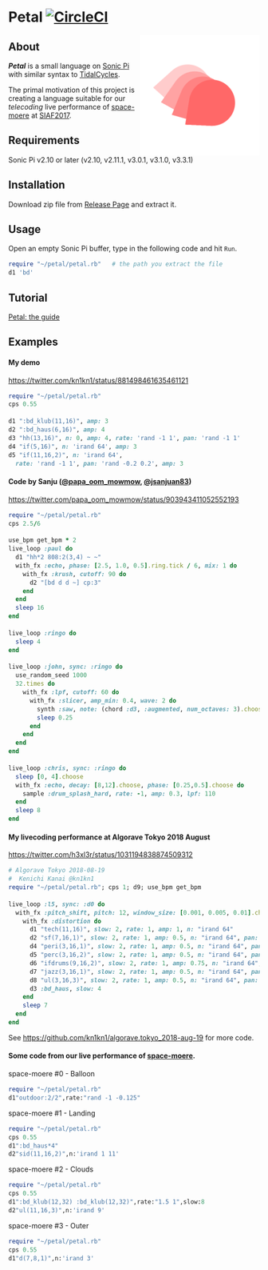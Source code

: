 # Petal [![CircleCI](https://circleci.com/gh/siaflab/petal.svg?style=svg)](https://circleci.com/gh/siaflab/petal)
<img src="logo/p1.cfdg.png" alt="Petal logo" title="Petal" width="240" height="240" align="right" />

## About

_**Petal**_ is a small language on [Sonic Pi](http://sonic-pi.net/) with similar syntax to [TidalCycles](https://tidalcycles.org).

The primal motivation of this project is creating a language suitable for our _telecoding_ live performance of [space-moere](http://space-moere.org/) at [SIAF2017](http://siaf.jp/en/).

## Requirements

Sonic Pi v2.10 or later (v2.10, v2.11.1, v3.0.1, v3.1.0, v3.3.1)

## Installation

Download zip file from [Release Page](https://github.com/siaflab/petal/releases/) and extract it.

## Usage

Open an empty Sonic Pi buffer, type in the following code and hit `Run`.

```ruby
require "~/petal/petal.rb"   # the path you extract the file
d1 'bd'
```

## Tutorial

[Petal: the guide](https://github.com/siaflab/petal/blob/master/patterns.md)

## Examples

#### My demo
https://twitter.com/kn1kn1/status/881498461635461121

```ruby
require "~/petal/petal.rb"
cps 0.55

d1 ":bd_klub(11,16)", amp: 3
d2 ":bd_haus(6,16)", amp: 4
d3 "hh(13,16)", n: 0, amp: 4, rate: 'rand -1 1', pan: 'rand -1 1'
d4 "if(5,16)", n: 'irand 64', amp: 3
d5 "if(11,16,2)", n: 'irand 64',
  rate: 'rand -1 1', pan: 'rand -0.2 0.2', amp: 3
```

#### Code by Sanju ([@papa_oom_mowmow](https://twitter.com/papa_oom_mowmow/), [@jsanjuan83](https://github.com/jsanjuan83))
https://twitter.com/papa_oom_mowmow/status/903943411052552193

```ruby
require "~/petal/petal.rb"
cps 2.5/6

use_bpm get_bpm * 2
live_loop :paul do
  d1 "hh*2 808:2(3,4) ~ ~"
  with_fx :echo, phase: [2.5, 1.0, 0.5].ring.tick / 6, mix: 1 do
    with_fx :krush, cutoff: 90 do
      d2 "[bd d d ~] cp:3"
    end
  end
  sleep 16
end

live_loop :ringo do
  sleep 4
end

live_loop :john, sync: :ringo do
  use_random_seed 1000
  32.times do
    with_fx :lpf, cutoff: 60 do
      with_fx :slicer, amp_min: 0.4, wave: 2 do
        synth :saw, note: (chord :d3, :augmented, num_octaves: 3).choose, release: 4.5 unless one_in 3
        sleep 0.25
      end
    end
  end
end

live_loop :chris, sync: :ringo do
  sleep [0, 4].choose
  with_fx :echo, decay: [8,12].choose, phase: [0.25,0.5].choose do
    sample :drum_splash_hard, rate: -1, amp: 0.3, lpf: 110
  end
  sleep 8
end
```

#### My livecoding performance at Algorave Tokyo 2018 August
https://twitter.com/h3xl3r/status/1031194838874509312

```ruby
# Algorave Tokyo 2018-08-19
#  Kenichi Kanai @kn1kn1
require "~/petal/petal.rb"; cps 1; d9; use_bpm get_bpm

live_loop :l5, sync: :d0 do
  with_fx :pitch_shift, pitch: 12, window_size: [0.001, 0.005, 0.01].choose do
    with_fx :distortion do
      d1 "tech(11,16)", slow: 2, rate: 1, amp: 1, n: "irand 64"
      d2 "sf(7,16,1)", slow: 2, rate: 1, amp: 0.5, n: "irand 64", pan: "rand -0.5 0.5"
      d4 "peri(3,16,1)", slow: 2, rate: 1, amp: 0.5, n: "irand 64", pan: "rand -0.5 0.5"
      d5 "perc(3,16,2)", slow: 2, rate: 1, amp: 0.5, n: "irand 64", pan: "rand -0.5 0.5"
      d6 "ifdrums(9,16,2)", slow: 2, rate: 1, amp: 0.75, n: "irand 64", pan: "rand -0.5 0.5"
      d7 "jazz(3,16,1)", slow: 2, rate: 1, amp: 0.5, n: "irand 64", pan: "rand -0.5 0.5"
      d8 "ul(3,16,3)", slow: 2, rate: 1, amp: 0.5, n: "irand 64", pan: "rand -0.5 0.5"
      d3 :bd_haus, slow: 4
    end
    sleep 7
  end
end
```

See https://github.com/kn1kn1/algorave.tokyo_2018-aug-19 for more code.

#### Some code from our live performance of [space-moere](http://space-moere.org/).

space-moere #0 - Balloon

```ruby
require "~/petal/petal.rb"
d1"outdoor:2/2",rate:"rand -1 -0.125"
```

space-moere #1 - Landing

```ruby
require "~/petal/petal.rb"
cps 0.55
d1":bd_haus*4"
d2"sid(11,16,2)",n:'irand 1 11'
```

space-moere #2 - Clouds

```ruby
require "~/petal/petal.rb"
cps 0.55
d1":bd_klub(12,32) :bd_klub(12,32)",rate:"1.5 1",slow:8
d2"ul(11,16,3)",n:'irand 9'
```

space-moere #3 - Outer

```ruby
require "~/petal/petal.rb"
cps 0.55
d1"d(7,8,1)",n:'irand 3'
```
